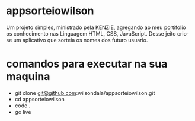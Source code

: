 # appsorteiowilson

Um projeto simples, ministrado pela KENZIE, agregando ao meu portifolio os conhecimento nas Linguagem HTML, CSS, JavaScript. Desse jeito crio-se um aplicativo que sorteia os nomes dos futuro usuario.


# comandos para executar na sua maquina
- git clone git@github.com:wilsondala/appsorteiowilson.git
- cd appsorteiowilson
- code .
- go live 
 
